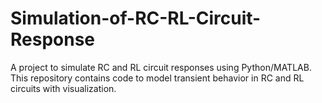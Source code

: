 # Simulation-of-RC-RL-Circuit-Response
A project to simulate RC and RL circuit responses using Python/MATLAB. This repository contains code to model transient behavior in RC and RL circuits with visualization.
